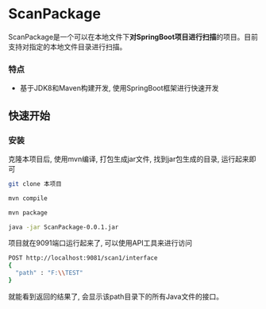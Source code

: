 # ScanPackage
ScanPackage是一个可以在本地文件下**对SpringBoot项目进行扫描**的项目。目前支持对指定的本地文件目录进行扫描。

### 特点

- 基于JDK8和Maven构建开发, 使用SpringBoot框架进行快速开发

## 快速开始

### 安装

克隆本项目后, 使用mvn编译, 打包生成jar文件, 找到jar包生成的目录, 运行起来即可

```bash
git clone 本项目

mvn compile

mvn package

java -jar ScanPackage-0.0.1.jar
```

项目就在9091端口运行起来了, 可以使用API工具来进行访问

```bash
POST http://localhost:9081/scan1/interface
{
  "path" : "F:\\TEST"
}
```

就能看到返回的结果了, 会显示该path目录下的所有Java文件的接口。
